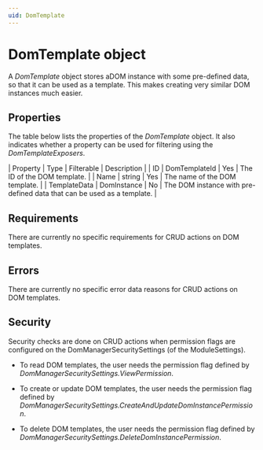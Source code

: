 ```yaml
---
uid: DomTemplate
---
```


# DomTemplate object

A *DomTemplate* object stores aDOM instance with some pre-defined data, so that it can be used as a template. This makes creating very similar DOM instances much easier.

## Properties

The table below lists the properties of the *DomTemplate* object. It also indicates whether a property can be used for filtering using the *DomTemplateExposers*.

| Property | Type | Filterable | Description |
| ID | DomTemplateId | Yes | The ID of the DOM template. |
| Name | string | Yes | The name of the DOM template. |
| TemplateData | DomInstance | No | The DOM instance with pre-defined data that can be used as a template. |

## Requirements

There are currently no specific requirements for CRUD actions on DOM templates.

## Errors

There are currently no specific error data reasons for CRUD actions on DOM templates.

## Security

Security checks are done on CRUD actions when permission flags are configured on the DomManagerSecuritySettings (of the ModuleSettings).

- To read DOM templates, the user needs the permission flag defined by *DomManagerSecuritySettings.ViewPermission*.

- To create or update DOM templates, the user needs the permission flag defined by *DomManagerSecuritySettings.CreateAndUpdateDomInstancePermission*.

- To delete DOM templates, the user needs the permission flag defined by *DomManagerSecuritySettings.DeleteDomInstancePermission*.
